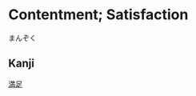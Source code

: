 # Contentment; Satisfaction
まんぞく

## Kanji
[満](../Kanji/kanji-dict/満.md)[足](../Kanji/kanji-dict/足.md)